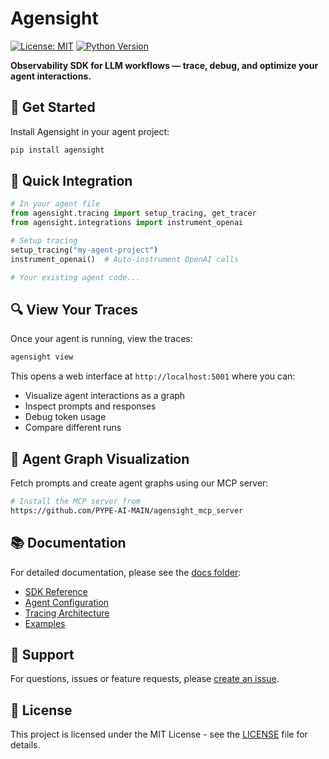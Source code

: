 # Agensight

[![License: MIT](https://img.shields.io/badge/License-MIT-yellow.svg)](https://opensource.org/licenses/MIT)
[![Python Version](https://img.shields.io/badge/python-3.7%2B-blue.svg)](https://www.python.org/downloads/)

**Observability SDK for LLM workflows — trace, debug, and optimize your agent interactions.**

## 🚀 Get Started

Install Agensight in your agent project:

```bash
pip install agensight
```

## 🧩 Quick Integration

```python
# In your agent file
from agensight.tracing import setup_tracing, get_tracer
from agensight.integrations import instrument_openai

# Setup tracing
setup_tracing("my-agent-project")
instrument_openai()  # Auto-instrument OpenAI calls

# Your existing agent code...
```

## 🔍 View Your Traces

Once your agent is running, view the traces:

```bash
agensight view
```

This opens a web interface at `http://localhost:5001` where you can:
- Visualize agent interactions as a graph
- Inspect prompts and responses
- Debug token usage
- Compare different runs

## 🧠 Agent Graph Visualization

Fetch prompts and create agent graphs using our MCP server:

```bash
# Install the MCP server from 
https://github.com/PYPE-AI-MAIN/agensight_mcp_server
```

## 📚 Documentation

For detailed documentation, please see the [docs folder](./docs):

- [SDK Reference](./docs/sdk-reference.md)
- [Agent Configuration](./docs/agent-configuration.md)
- [Tracing Architecture](./docs/tracing-architecture.md)
- [Examples](./examples/)

## 🤝 Support

For questions, issues or feature requests, please [create an issue](https://github.com/PYPE-AI-MAIN/agensight/issues).

## 📄 License

This project is licensed under the MIT License - see the [LICENSE](./LICENSE) file for details.